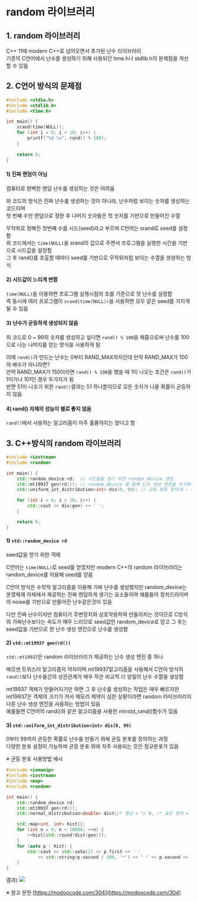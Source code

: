 # random 라이브러리

## 1. random 라이브러리

C++ 11때 modern C++로 넘어오면서 추가된 난수 라이브러리  
기존의 C언어에서 난수를 생성하기 위해 사용되던 time.h나 stdlib.h의 문제점을 개선할 수 있음  


## 2. C언어 방식의 문제점

```C++
#include <stdio.h>
#include <stdlib.h>
#include <time.h>

int main() {
    srand(time(NULL));
    for (int i = 0; i < 10; i++) {
        printf("%d \n", rand() % 100);
    }
    
    return 0;
}
```
#### 1) 진짜 랜덤이 아님
컴퓨터로 완벽한 랜덤 난수를 생성하는 것은 어려움  

위 코드의 방식은 진짜 난수를 생성하는 것이 아니라, 난수처럼 보이는 숫자를 생성하는 코드이며  
첫 번째 수만 랜덤으로 정한 후 나머지 숫자들은 첫 숫자를 기반으로 만들어진 수열  

무작위로 정해진 첫번째 수를 시드(seed)라고 부르며 C언어는 srand로 seed를 설정함  
위 코드에서는 `time(NULL)`을 srand의 값으로 주면서 프로그램을 실행한 시간을 기반으로 시드값을 설정함  
그 후 rand()를 호출할 때마다 seed를 기반으로 무작위처럼 보이는 수열을 생성하는 방식  

#### 2) 시드값이 느리게 변함
`time(NULL)`을 이용하면 프로그램 실행시점의 초를 기준으로 첫 난수를 설정함  
즉 동시에 여러 프로그램이 `srand(time(NULL))`을 사용하면 모두 같은 seed를 가지게 될 수 있음  

#### 3) 난수가 균등하게 생성되지 않음
위 코드로 0 ~ 99의 숫자를 생성하고 싶다면 `rand() % 100`을 해줌으로써 난수를 100으로 나눈 나머지를 얻는 방식을 사용하게 됨  

이때 `rand()`가 만드는 난수는 0부터 RAND_MAX까지인데 만약 RAND_MAX가 100의 배수가 아니라면?  
만약 RAND_MAX가 150이라면 `rand() % 100`을 했을 때 1이 나오는 조건은 `rand()`가 1이거나 101인 경우 두가지가 됨  
반면 51이 나오기 위한 `rand()`결과는 51 하나뿐이므로 모든 숫자가 나올 확률이 균등하지 않음  

#### 4) rand() 자체의 성능이 별로 좋지 않음
`rand()`에서 사용하는 알고리즘이 아주 훌륭하지는 않다고 함


## 3. C++방식의 random 라이브러리
  
```C++
#include <iostream>
#include <random>

int main() {    
    std::random_device rd;  // 시드값을 얻기 위한 random_device 생성    
    std::mt19937 gen(rd()); // random_device 를 통해 난수 생성 엔진을 초기화 한다
    std::uniform_int_distribution<int> dis(0, 99); // 균등 분포 정의(0 ~ 99가 균등한 난수열을 생성하기 위해)

    for (int i = 0; i < 10; i++) {
        std::cout << dis(gen) << ' ';
    }

    return 0;
}
```

#### 1) `std::random_device rd`
seed값을 얻기 위한 객체  

C언어는 `time(NULL)`로 seed를 얻었지만 modern C++의 random 라이브러리는 random_device를 이용해 seed를 얻음  

C언어 방식은 수학적 알고리즘을 이용해 가짜 난수를 생성했지만 random_device는 운영체제 자체에서 제공하는 진짜 랜덤하게 생기는 요소들이며 예를들어 장치드라이버의 noise를 기반으로 만들어진 난수같은것이 있음  

다만 진짜 난수이지만 컴퓨터가 주변장치와 상호작용하여 만들어지는 것이므로 C방식의 가짜난수보다는 속도가 매우 느리므로 seed값만 random_device로 얻고 그 후는 seed값을 기반으로 한 난수 생성 엔진으로 난수를 생성함  

#### 2) `std::mt19937 gen(rd())`
`std::mt19937`은 random 라이브러리가 제공하는 난수 생성 엔진 중 하나  

메르센 트위스터 알고리즘의 약자이며 mt19937알고리즘을 사용해서 C언어 방식의 `rand()`보다 난수들간의 상관관계가 매우 작은 비교적 더 양질의 난수 수열을 생성함

mt19937 객체가 만들어지기만 하면 그 후 난수를 생성하는 작업은 매우 빠르지만 mt19937은 객체의 크기가 커서 메모리 제약이 심한 상황이라면 random 라이브러리의 다른 난수 생성 엔진을 사용하는 방법이 있음  
예를들면 C언어의 rand()와 같은 알고리즘을 사용한 minstd_rand()함수가 있음  

#### 3) `std::uniform_int_distribution<int> dis(0, 99)`
0부터 99까지 균등한 확률로 난수를 만들기 위해 균등 분포를 정의하는 과정  
다양한 분포 설정이 가능하며 균등 분포 외에 자주 사용되는 것은 정규분포가 있음  

※ 균등 분포 사용방법 예시
```C++
#include <iomanip>
#include <iostream>
#include <map>
#include <random>

int main() {
    std::random_device rd;
    std::mt19937 gen(rd());
    std::normal_distribution<double> dist(/* 평균 = */ 0, /* 표준 편차 = */ 1);

    std::map<int, int> hist{};
    for (int n = 0; n < 10000; ++n) {
        ++hist[std::round(dist(gen))];
    }
    for (auto p : hist) {
        std::cout << std::setw(2) << p.first << ' '
            << std::string(p.second / 100, '*') << " " << p.second << '\n';
    }
}
```

결과)
![](https://blog.kakaocdn.net/dn/mSTC6/btsmsRAq3SX/vUplmKv30yHupT26es3BL0/img.png)  
  





※ 참고 문헌
[https://modoocode.com/304](https://modoocode.com/304)
